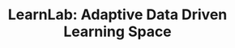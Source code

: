---
id: learnlab
title: "LearnLab: Adaptive Data Driven Learning Space"
title_project: "LearnLab: Adaptive Data Driven Learning Space"
title_short: "LearnLab"
period: "Apr 23 – Sep 23 (6 months)" 
round: "2"
lecture2go: "66911"
uhh_url: "https://www.hcl.uni-hamburg.de/ddlitlab/data-literacy-studierendenprojekte/zweite-foerderrunde/learnlab.html"
students: "Jan-Lukas Bichel, Bjarne Abb"
mentor: "Moritz Kreinsen"
text: |
    The student project LearnLab aims to port a popular open-source programming learning environment called Karel to the browser and optimize the learning curve using usage data. The goal is to measure users' learning pace and motivation throughout the course. This will allow problematic lessons to be identified and iteratively revised, for example, by making overly difficult lessons easier. Furthermore, the curriculum could later be automatically adjusted for users if their learning pace deviates significantly from the average in certain areas.

    The project aims to address the skills shortage in computer science and meet the need for basic programming skills across various disciplines. Learning programming can be challenging for beginners, and the lack of instructors further complicates the learning process. The project offers an innovative way to design learning materials that are evidence-based while adapting them to the individual abilities of users. By adjusting the difficulty level to the learner's learning pace and prior knowledge, supervision requirements can be reduced and a motivating learning experience can be ensured.

    The challenges are both content-related and technical in nature. Meaningful metrics must be defined and their validity validated. Furthermore, the learning application must be adapted to our purposes from a didactic perspective. A significant part of the work therefore involves designing learning content. At the same time, a software application is being developed, which presents many challenges in itself. The learning application itself must function; the data must be sent to a server and then evaluated. Later in the project, the evaluation process may be automated. Initially, the data will be evaluated using frequentist statistics methods, for example, to check for significant deviations from the average learning pace. In the future, machine learning could also be used as a method to develop a more complex recommendation algorithm for suitable curriculum content. 

image: "https://www.hcl.uni-hamburg.de/17274464/karel---programmieren---informatik---schularena-733x414-8368a785a79bfbcb1af3c722b8194333d6dd6bf4.jpg"
image_credit: "Screenshot der Programmierumgebung 'Karel'"
---